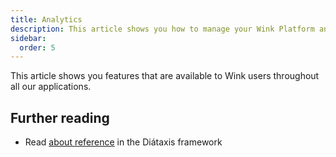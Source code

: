 ```yaml
---
title: Analytics
description: This article shows you how to manage your Wink Platform analytics.
sidebar:
  order: 5
---
```


This article shows you features that are available to Wink users throughout all our applications.

## Further reading

- Read [about reference](https://diataxis.fr/reference/) in the Diátaxis framework
